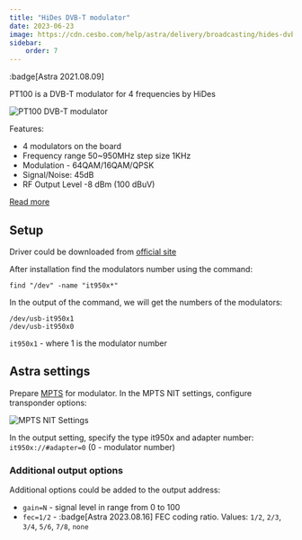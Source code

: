 ```yaml
---
title: "HiDes DVB-T modulator"
date: 2023-06-23
image: https://cdn.cesbo.com/help/astra/delivery/broadcasting/hides-dvb-t-modulator/pt100.jpeg
sidebar:
    order: 7
---
```


:badge[Astra 2021.08.09]

PT100 is a DVB-T modulator for 4 frequencies by HiDes

![PT100 DVB-T modulator](https://cdn.cesbo.com/help/astra/delivery/broadcasting/hides-dvb-t-modulator/pt100.jpeg)

Features:

- 4 modulators on the board
- Frequency range 50~950MHz step size 1KHz
- Modulation - 64QAM/16QAM/QPSK
- Signal/Noise: 45dB
- RF Output Level -8 dBm (100 dBuV)

[Read more](http://www.hides.com.tw/product_pt100_eng.html)

## Setup

Driver could be downloaded from [official site](http://www.hides.com.tw/downloads_eng.html)

After installation find the modulators number using the command:

```
find "/dev" -name "it950x*"
```

In the output of the command, we will get the numbers of the modulators:

```
/dev/usb-it950x1
/dev/usb-it950x0
```

`it950x1` - where 1 is the modulator number

## Astra settings

Prepare [MPTS](https://help.cesbo.com/astra/delivery/broadcasting/mpts-settings) for modulator. In the MPTS NIT settings, configure transponder options:

![MPTS NIT Settings](https://cdn.cesbo.com/help/astra/delivery/broadcasting/hides-dvb-t-modulator/mpts-nit.png)

In the output setting, specify the type it950x and adapter number: `it950x://#adapter=0` (0 - modulator number)

### Additional output options

Additional options could be added to the output address:

- `gain=N` - signal level in range from 0 to 100
- `fec=1/2` - :badge[Astra 2023.08.16] FEC coding ratio. Values: `1/2`, `2/3`, `3/4`, `5/6`, `7/8`, `none`
